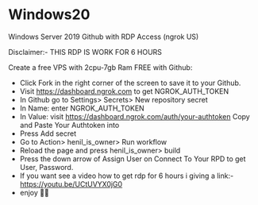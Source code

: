 # Windows20
Windows Server 2019 Github with RDP Access (ngrok US) 

Disclaimer:- THIS RDP IS WORK FOR 6 HOURS

Create a free VPS with 2cpu-7gb Ram FREE with Github:

+ Click Fork in the right corner of the screen to save it to your Github.
+ Visit https://dashboard.ngrok.com to get NGROK_AUTH_TOKEN
+ In Github go to Settings> Secrets> New repository secret
+ In Name: enter NGROK_AUTH_TOKEN
+ In Value: visit https://dashboard.ngrok.com/auth/your-authtoken Copy and Paste Your Authtoken into
+ Press Add secret
+ Go to Action> henil_is_owner> Run workflow
+ Reload the page and press henil_is_owner> build
+ Press the down arrow of Assign User on Connect To Your RPD to get User, Password.
+ If you want see a video how to get rdp for 6 hours i giving a link:- https://youtu.be/UCtUVYX0jG0
+ enjoy 🥳🥳
